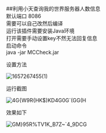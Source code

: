 ##利用小天查询我的世界服务器人数信息  
默认端口 8086  
需要可以自己改然后编译  
运行该插件需要安装Java环境  
打开需要手动设置key不然无法回复信息  
启动命令  
java -jar MCCheck.jar  
  
设置方法  
  
![1657267455(1)](https://user-images.githubusercontent.com/69817107/177946653-eb8e2290-bb30-4b03-85be-644ded15d31a.jpg)
  
运行截图  
  
![4G{W9R{HK$)KD4G0G`(GG(H](https://user-images.githubusercontent.com/69817107/177952469-1007c8fa-c2b6-4f17-830f-4b9ead778d59.png)
  
效果如下  
  
![GM}95R%TV1K_B7Z~`4_9DCG](https://user-images.githubusercontent.com/69817107/177952490-c3a23d93-fe15-409e-84d8-24ead23f0e88.png)
